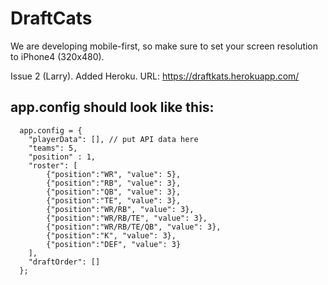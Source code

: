 # DraftCats

We are developing mobile-first, so make sure to set your screen resolution to iPhone4 (320x480).


Issue 2 (Larry). Added Heroku. URL: https://draftkats.herokuapp.com/

## app.config should look like this:

```
  app.config = {
    "playerData": [], // put API data here
    "teams": 5,
    "position" : 1,
    "roster": [
        {"position":"WR", "value": 5},
        {"position":"RB", "value": 3},
        {"position":"QB", "value": 3},
        {"position":"TE", "value": 3},
        {"position":"WR/RB", "value": 3},
        {"position":"WR/RB/TE", "value": 3},
        {"position":"WR/RB/TE/QB", "value": 3},
        {"position":"K", "value": 3},
        {"position":"DEF", "value": 3}
    ],
    "draftOrder": []
  };
```
